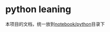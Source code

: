 # python leaning

本项目的文档，统一放到[notebook/python](https://github.com/ww5365/notebook/tree/main/python)目录下



